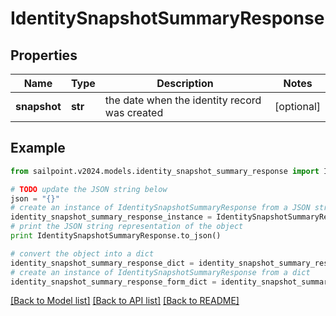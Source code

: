 # IdentitySnapshotSummaryResponse


## Properties

Name | Type | Description | Notes
------------ | ------------- | ------------- | -------------
**snapshot** | **str** | the date when the identity record was created | [optional] 

## Example

```python
from sailpoint.v2024.models.identity_snapshot_summary_response import IdentitySnapshotSummaryResponse

# TODO update the JSON string below
json = "{}"
# create an instance of IdentitySnapshotSummaryResponse from a JSON string
identity_snapshot_summary_response_instance = IdentitySnapshotSummaryResponse.from_json(json)
# print the JSON string representation of the object
print IdentitySnapshotSummaryResponse.to_json()

# convert the object into a dict
identity_snapshot_summary_response_dict = identity_snapshot_summary_response_instance.to_dict()
# create an instance of IdentitySnapshotSummaryResponse from a dict
identity_snapshot_summary_response_form_dict = identity_snapshot_summary_response.from_dict(identity_snapshot_summary_response_dict)
```
[[Back to Model list]](../README.md#documentation-for-models) [[Back to API list]](../README.md#documentation-for-api-endpoints) [[Back to README]](../README.md)


